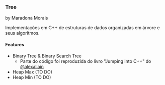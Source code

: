 ### Tree
by Maradona Morais

Implementações em C++ de estruturas de dados organizadas em árvore e seus algoritmos.


#### Features
- Binary Tree & Binary Search Tree
    - Parte do código foi reproduzida do livro "Jumping into C++" do [@alexallain](https://twitter.com/alexallain)
- Heap Max (TO DO)
- Heap Min (TO DO)
